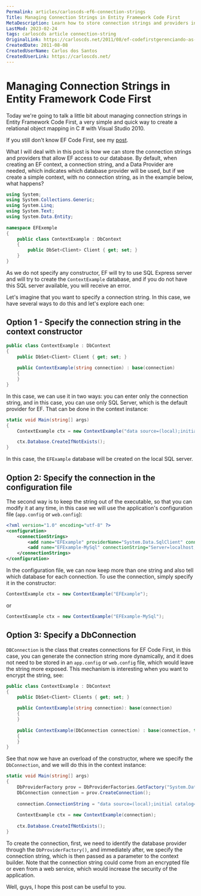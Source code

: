 ```yaml
---
Permalink: articles/carloscds-ef6-connection-strings
Title: Managing Connection Strings in Entity Framework Code First
MetaDescription: Learn how to store connection strings and providers in Entity Framework Code First for C# with Visual Studio 2010. Explore three different ways to specify connection strings and providers.
LastMod: 2023-02-24
tags: carloscds article connection-string
OriginalLink: https://carloscds.net/2011/08/ef-codefirstgerenciando-as-strings-de-conexo/
CreatedDate: 2011-08-08
CreatedUserName: Carlos dos Santos
CreatedUserLink: https://carloscds.net/
---
```


# Managing Connection Strings in Entity Framework Code First

Today we're going to talk a little bit about managing connection strings in Entity Framework Code First, a very simple and quick way to create a relational object mapping in C # with Visual Studio 2010.

If you still don't know EF Code First, see my [post](/articles/carloscds-ef6-code-first).

What I will deal with in this post is how we can store the connection strings and providers that allow EF access to our database. By default, when creating an EF context, a connection string, and a Data Provider are needed, which indicates which database provider will be used, but if we create a simple context, with no connection string, as in the example below, what happens?

```csharp
using System;
using System.Collections.Generic;
using System.Linq;
using System.Text;
using System.Data.Entity;
 
namespace EFExemple
{
    public class ContextExample : DbContext
    {
        public DbSet<Client> Client { get; set; }
    }
}
```
 
As we do not specify any constructor, EF will try to use SQL Express server and will try to create the `ContextExample` database, and if you do not have this SQL server available, you will receive an error.

Let's imagine that you want to specify a connection string. In this case, we have several ways to do this and let's explore each one:

## Option 1 - Specify the connection string in the context constructor

```csharp
public class ContextExample : DbContext
{
    public DbSet<Client> Client { get; set; }
 
    public ContextExample(string connection) : base(connection)
    {
    }
}
```

In this case, we can use it in two ways: you can enter only the connection string, and in this case, you can use only SQL Server, which is the default provider for EF. That can be done in the context instance:

```csharp
static void Main(string[] args)
{
    ContextExample ctx = new ContextExample("data source=(local);initial catalog=EFExample;user id=test;password=test;");

    ctx.Database.CreateIfNotExists();
}
```

In this case, the `EFExample` database will be created on the local SQL server.

## Option 2: Specify the connection in the configuration file

The second way is to keep the string out of the executable, so that you can modify it at any time, in this case we will use the application's configuration file (`app.config` or `web.config`):

```xml
<?xml version="1.0" encoding="utf-8" ?>
<configuration>
    <connectionStrings>
        <add name="EFExample" providerName="System.Data.SqlClient" connectionString="data source=(local);initial catalog=EFExample;user id=test;password=test;"/>
        <add name="EFExample-MySql" connectionString="Server=localhost;Database=efexample;Uid=test;Pwd=test;Port=3306;" providerName="MySql.Data.MySqlClient"/>
    </connectionStrings>
</configuration>
```

In the configuration file, we can now keep more than one string and also tell which database for each connection. To use the connection, simply specify it in the constructor:

```csharp
ContextExample ctx = new ContextExample("EFExample");
```

or

```csharp
ContextExample ctx = new ContextExample("EFExample-MySql");
```

## Option 3: Specify a DbConnection

`DBConnection` is the class that creates connections for EF Code First, in this case, you can generate the connection string more dynamically, and it does not need to be stored in an `app.config` or `web.config` file, which would leave the string more exposed. This mechanism is interesting when you want to encrypt the string, see:

```csharp
public class ContextExample : DbContext
{
    public DbSet<Client> Clients { get; set; }

    public ContextExample(string connection): base(connection)
    {
    }
 
    public ContextExample(DbConnection connection) : base(connection, true)
    {
    }
}
```

See that now we have an overload of the constructor, where we specify the `DbConnection`, and we will do this in the context instance:

```csharp
static void Main(string[] args)
{
    DbProviderFactory prov = DbProviderFactories.GetFactory("System.Data.SqlClient");
    DbConnection connection = prov.CreateConnection();
 
    connection.ConnectionString = "data source=(local);initial catalog=EFExample;user id=test;password=test;";
 
    ContextExample ctx = new ContextExample(connection);
 
    ctx.Database.CreateIfNotExists();
}
```

To create the connection, first, we need to identify the database provider through the `DbProviderFactory()`, and immediately after, we specify the connection string, which is then passed as a parameter to the context builder. Note that the connection string could come from an encrypted file or even from a web service, which would increase the security of the application.

Well, guys, I hope this post can be useful to you.